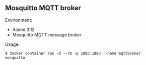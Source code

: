 ## Mosquitto MQTT broker

Environment:

- Alpine 3.12
- Mosquitto MQTT message broker

Usage:
```
$ docker container run -d --rm -p 1883:1883 --name mqttbroker mosquitto
```
